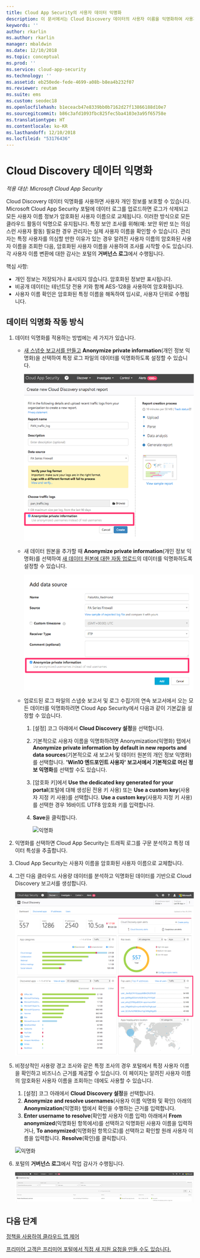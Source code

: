 ```yaml
---
title: Cloud App Security의 사용자 데이터 익명화
description: 이 문서에서는 Cloud Discovery 데이터의 사용자 이름을 익명화하여 사용자 개인 정보를 보호하는 방법에 대한 정보를 제공합니다.
keywords: ''
author: rkarlin
ms.author: rkarlin
manager: mbaldwin
ms.date: 12/10/2018
ms.topic: conceptual
ms.prod: ''
ms.service: cloud-app-security
ms.technology: ''
ms.assetid: eb250ede-fede-4699-a08b-b8ea4b232f07
ms.reviewer: reutam
ms.suite: ems
ms.custom: seodec18
ms.openlocfilehash: b1eceacb47e8339bb0b7162d27f13866188d10e7
ms.sourcegitcommit: b86c3afd1093fbc825fec5ba4103e3a95f65758e
ms.translationtype: HT
ms.contentlocale: ko-KR
ms.lasthandoff: 12/10/2018
ms.locfileid: "53176436"
---
```

# <a name="cloud-discovery-data-anonymization"></a>Cloud Discovery 데이터 익명화

*적용 대상: Microsoft Cloud App Security*

Cloud Discovery 데이터 익명화를 사용하면 사용자 개인 정보를 보호할 수 있습니다. Microsoft Cloud App Security 포털에 데이터 로그를 업로드하면 로그가 삭제되고 모든 사용자 이름 정보가 암호화된 사용자 이름으로 교체됩니다. 이러한 방식으로 모든 클라우드 활동이 익명으로 유지됩니다. 특정 보안 조사를 위해(예: 보안 위반 또는 의심스런 사용자 활동) 필요한 경우 관리자는 실제 사용자 이름을 확인할 수 있습니다. 관리자는 특정 사용자를 의심할 만한 이유가 있는 경우 알려진 사용자 이름의 암호화된 사용자 이름을 조회한 다음, 암호화된 사용자 이름을 사용하여 조사를 시작할 수도 있습니다. 각 사용자 이름 변환에 대한 감사는 포털의 **거버넌스 로그**에서 수행됩니다.

핵심 사항:
-   개인 정보는 저장되거나 표시되지 않습니다. 암호화된 정보만 표시됩니다.
-   비공개 데이터는 테넌트당 전용 키와 함께 AES-128을 사용하여 암호화됩니다.
-   사용자 이름 확인은 암호화된 특정 이름을 해독하여 임시로, 사용자 단위로 수행됩니다.


## <a name="how-data-anonymization-works"></a>데이터 익명화 작동 방식

1. 데이터 익명화를 적용하는 방법에는 세 가지가 있습니다. 
    
   - [새 스냅숏 보고서를 만들고](create-snapshot-cloud-discovery-reports.md) **Anonymize private information**(개인 정보 익명화)을 선택하여 특정 로그 파일의 데이터를 익명화하도록 설정할 수 있습니다.

     ![스냅숏 데이터 익명화](./media/anonymize-log.png)

   - 새 데이터 원본을 추가할 때 **Anonymize private information**(개인 정보 익명화)를 선택하여 [새 데이터 원본에 대한 자동 업로드](configure-automatic-log-upload-for-continuous-reports.md)의 데이터를 익명화하도록 설정할 수 있습니다.  
  
     ![로그 데이터 익명화](./media/anonymize-autolog.png)

   - 업로드된 로그 파일의 스냅숏 보고서 및 로그 수집기의 연속 보고서에서 오는 모든 데이터를 익명화하려면 Cloud App Security에서 다음과 같이 기본값을 설정할 수 있습니다.
     
     1. [설정] 코그 아래에서 **Cloud Discovery 설정**을 선택합니다.
     
     2. 기본적으로 사용자 이름을 익명화하려면 Anonymization(익명화) 탭에서 **Anonymize private information by default in new reports and data sources**(기본적으로 새 보고서 및 데이터 원본의 개인 정보 익명화)를 선택합니다. **'Win10 엔드포인트 사용자' 보고서에서 기본적으로 머신 정보 익명화**를 선택할 수도 있습니다.

     3. [암호화 키]에서 **Use the dedicated key generated for your portal**(포털에 대해 생성된 전용 키 사용) 또는 **Use a custom key**(사용자 지정 키 사용)를 선택합니다. **Use a custom key**(사용자 지정 키 사용)를 선택한 경우 16바이트 UTF8 암호화 키를 입력합니다.
     4. **Save**을 클릭합니다.
 
        ![익명화](./media/anonymizer1.png)
  

2. 익명화를 선택하면 Cloud App Security는 트래픽 로그를 구문 분석하고 특정 데이터 특성을 추출합니다.
3. Cloud App Security는 사용자 이름을 암호화된 사용자 이름으로 교체합니다.
4. 그런 다음 클라우드 사용량 데이터를 분석하고 익명화된 데이터를 기반으로 Cloud Discovery 보고서를 생성합니다.
 
   ![Cloud Discovery 대시보드 익명화](./media/anonymize-dashboard.png)
 
5. 비정상적인 사용량 경고 조사와 같은 특정 조사의 경우 포털에서 특정 사용자 이름을 확인하고 비즈니스 근거를 제공할 수 있습니다. 
   이 페이지는 알려진 사용자 이름의 암호화된 사용자 이름을 조회하는 데에도 사용할 수 있습니다. 

   1. [설정] 코그 아래에서 **Cloud Discovery 설정**을 선택합니다.
   2. **Anonymize and resolve usernames**(사용자 이름 익명화 및 확인) 아래의 **Anonymization**(익명화) 탭에서 확인을 수행하는 근거를 입력합니다.
   3. **Enter username to resolve**(확인할 사용자 이름 입력) 아래에서 **From anonymized**(익명화된 항목에서)를 선택하고 익명화된 사용자 이름을 입력하거나, **To anonymized**(익명화된 항목으로)를 선택하고 확인할 원래 사용자 이름을 입력합니다. **Resolve**(확인)를 클릭합니다. 

   ![익명화](./media/anonymizer.png)

6. 포털의 **거버넌스 로그**에서 작업 감사가 수행됩니다. 

    ![익명화](./media/anonymize-gov-log.png)




  
      
## <a name="next-steps"></a>다음 단계 
[정책을 사용하여 클라우드 앱 제어](control-cloud-apps-with-policies.md)   

[프리미어 고객은 프리미어 포털에서 직접 새 지원 요청을 만들 수도 있습니다.](https://premier.microsoft.com/)  
    
      
  

